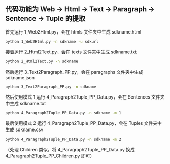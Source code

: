 ## 代码功能为 Web -> Html -> Text -> Paragraph -> Sentence -> Tuple 的提取

首先运行 1_Web2Html.py，会在 htmls 文件夹中生成 sdkname.html

```cmd
python 1_Web2Html.py -n sdkname -u sdkurl
```

接着运行 2_Html2Text.py，会在 texts 文件夹中生成 sdkname.txt

```cmd
python 2_Html2Text.py -n sdkname
```

然后运行 3_Text2Paragraph_PP.py，会在 paragraphs 文件夹中生成 sdkname.json

```cmd
python 3_Text2Paragraph_PP.py -n sdkname
```

然后使用模式 1 运行 4_Paragraph2Tuple_PP_Data.py，会在 Sentences 文件夹中生成 sdkname.txt

```cmd
python 4_Paragraph2Tuple_PP_Data.py -n sdkname -m 1
```

最后使用模式 2 运行 4_Paragraph2Tuple_PP_Data.py，会在 Tuples 文件夹中生成 sdkname.csv

```cmd
python 4_Paragraph2Tuple_PP_Data.py -n sdkname -m 2
```

（处理 Children 类似，将 4_Paragraph2Tuple_PP_Data.py 换成 4_Paragraph2Tuple_PP_Children.py 即可）
